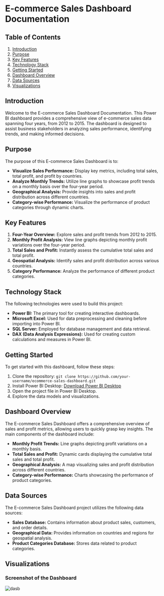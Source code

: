 
# E-commerce Sales Dashboard Documentation

## Table of Contents

1. [Introduction](#introduction)
2. [Purpose](#purpose)
3. [Key Features](#key-features)
4. [Technology Stack](#technology-stack)
5. [Getting Started](#getting-started)
6. [Dashboard Overview](#dashboard-overview)
7. [Data Sources](#data-sources)
8. [Visualizations](#visualizations)


## Introduction

Welcome to the E-commerce Sales Dashboard Documentation. This Power BI dashboard provides a comprehensive view of e-commerce sales data spanning four years, from 2012 to 2015. The dashboard is designed to assist business stakeholders in analyzing sales performance, identifying trends, and making informed decisions.

## Purpose

The purpose of this E-commerce Sales Dashboard is to:

- **Visualize Sales Performance:** Display key metrics, including total sales, total profit, and profit by countries.
- **Analyze Monthly Trends:** Utilize line graphs to showcase profit trends on a monthly basis over the four-year period.
- **Geographical Analysis:** Provide insights into sales and profit distribution across different countries.
- **Category-wise Performance:** Visualize the performance of product categories through dynamic charts.

## Key Features

1. **Four-Year Overview:** Explore sales and profit trends from 2012 to 2015.
2. **Monthly Profit Analysis:** View line graphs depicting monthly profit variations over the four-year period.
3. **Total Sales and Profit:** Instantly assess the cumulative total sales and total profit.
4. **Geospatial Analysis:** Identify sales and profit distribution across various countries.
5. **Category Performance:** Analyze the performance of different product categories.

## Technology Stack

The following technologies were used to build this project:

- **Power BI:** The primary tool for creating interactive dashboards.
- **Microsoft Excel:** Used for data preprocessing and cleaning before importing into Power BI.
- **SQL Server:** Employed for database management and data retrieval.
- **DAX (Data Analysis Expressions):** Used for creating custom calculations and measures in Power BI.

## Getting Started

To get started with this dashboard, follow these steps:

1. Clone the repository: `git clone https://github.com/your-username/ecommerce-sales-dashboard.git`
2. Install Power BI Desktop: [Download Power BI Desktop](https://powerbi.microsoft.com/en-us/desktop/)
3. Open the project file in Power BI Desktop.
4. Explore the data models and visualizations.

## Dashboard Overview

The E-commerce Sales Dashboard offers a comprehensive overview of sales and profit metrics, allowing users to quickly grasp key insights. The main components of the dashboard include:

- **Monthly Profit Trends:** Line graphs depicting profit variations on a monthly basis.
- **Total Sales and Profit:** Dynamic cards displaying the cumulative total sales and total profit.
- **Geographical Analysis:** A map visualizing sales and profit distribution across different countries.
- **Category-wise Performance:** Charts showcasing the performance of product categories.

## Data Sources

The E-commerce Sales Dashboard project utilizes the following data sources:

- **Sales Database:** Contains information about product sales, customers, and order details.
- **Geographical Data:** Provides information on countries and regions for geospatial analysis.
- **Product Categories Database:** Stores data related to product categories.

## Visualizations

### Screenshot of the Dashboard
![dasb](https://github.com/RupeshSankpal/Ecommerce-Sales-Analysis-Dashboard/assets/129041496/d59f7111-b953-404e-98ae-8a4ba5369bdb)

